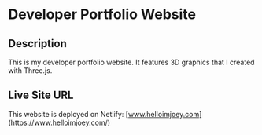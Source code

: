 # Developer Portfolio Website

## Description
This is my developer portfolio website. It features 3D graphics that I created with Three.js.

## Live Site URL
This website is deployed on Netlify: [www.helloimjoey.com](https://www.helloimjoey.com/)

